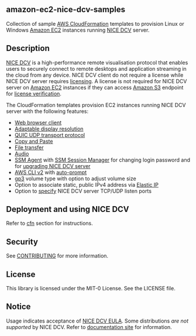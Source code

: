 ## amazon-ec2-nice-dcv-samples 
Collection of sample [AWS CloudFormation](https://aws.amazon.com/cloudformation/) templates to provision Linux or Windows [Amazon EC2](https://aws.amazon.com/ec2/) instances running [NICE DCV](https://aws.amazon.com/hpc/dcv/) server.


## Description
[NICE DCV](https://aws.amazon.com/hpc/dcv/) is a high-performance remote visualisation protocol that enables users to securely connect to remote desktops and application streaming in the cloud from any device. NICE DCV client do not require a license while NICE DCV server requires [licensing](https://docs.aws.amazon.com/dcv/latest/adminguide/setting-up-license.html). A license is not required for NICE DCV server on [Amazon EC2](https://aws.amazon.com/ec2/) instances if they can access [Amazon S3](https://aws.amazon.com/s3/) endpoint for [license verification](https://docs.aws.amazon.com/dcv/latest/adminguide/setting-up-license.html#setting-up-license-ec2).

The CloudFormation templates provision EC2 instances running NICE DCV server with the following features:
- [Web browser client](https://docs.aws.amazon.com/dcv/latest/userguide/client-web.html) 
- [Adaptable display resolution](https://docs.aws.amazon.com/dcv/latest/userguide/changing-resolution.html)
- [QUIC UDP transport protocol](https://docs.aws.amazon.com/dcv/latest/adminguide/enable-quic.html)
- [Copy and Paste](https://docs.aws.amazon.com/dcv/latest/userguide/using-copy-paste.html#using-copy-paste-browser)
- [File transfer](https://docs.aws.amazon.com/dcv/latest/userguide/using-transfer-web.html)
- [Audio](https://docs.aws.amazon.com/dcv/latest/adminguide/manage-audio.html)
- [SSM Agent](https://docs.aws.amazon.com/systems-manager/latest/userguide/ssm-agent.html) with [SSM Session Manager](https://docs.aws.amazon.com/systems-manager/latest/userguide/session-manager.html) for changing login password and for [upgrading NICE DCV server](https://docs.aws.amazon.com/dcv/latest/adminguide/setting-up-upgrading.html)
- [AWS CLI v2](https://aws.amazon.com/blogs/developer/aws-cli-v2-is-now-generally-available/) with [auto-prompt](https://docs.aws.amazon.com/cli/latest/userguide/cli-usage-parameters-prompting.html)
- [gp3](https://aws.amazon.com/ebs/general-purpose/) volume type with option to adjust volume size
- Option to associate static, public IPv4 address via [Elastic IP](https://docs.aws.amazon.com/vpc/latest/userguide/vpc-eips.html)
- Option to [specify](https://docs.aws.amazon.com/dcv/latest/adminguide/manage-port-addr.html) NICE DCV server TCP/UDP listen ports


## Deployment and using NICE DCV
Refer to [cfn](cfn) section for instructions.

## Security

See [CONTRIBUTING](CONTRIBUTING.md#security-issue-notifications) for more information.

## License

This library is licensed under the MIT-0 License. See the LICENSE file.

## Notice
Usage indicates acceptance of [NICE DCV EULA](https://www.nice-dcv.com/eula.html). Some distributions *are not supported* by NICE DCV.  Refer to [documentation site](https://docs.aws.amazon.com/dcv/latest/adminguide/servers.html#requirements) for information.

